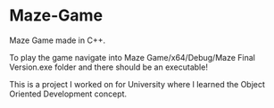 # Maze-Game
Maze Game made in C++.

To play the game navigate into Maze Game/x64/Debug/Maze Final Version.exe folder and there should be an executable!

This is a project I worked on for University where I learned the Object Oriented Development concept. 
